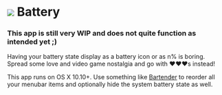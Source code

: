 # ![](https://cloud.githubusercontent.com/assets/2625584/11282840/c702c4f4-8f01-11e5-8ae7-57dfe30d5740.png) Battery

### This app is still very WIP and does not quite function as intended yet ;)

Having your battery state display as a battery icon or as n% is boring. Spread some love and video game nostalgia and go with ❤️❤️❤️s instead!

This app runs on OS X 10.10+. Use something like [Bartender](http://www.macbartender.com) to reorder all your menubar items and optionally hide the system battery state as well. 
